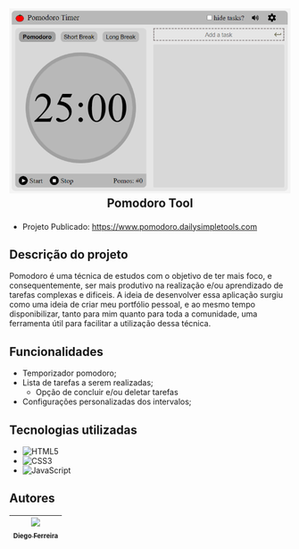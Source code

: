 ## <p align="center">![Pomodoro Tool](./imgs/pomodoro-tool2.PNG)<br>Pomodoro Tool</p>


* Projeto Publicado: https://www.pomodoro.dailysimpletools.com

## Descrição do projeto
Pomodoro é uma técnica de estudos com o objetivo de ter mais foco, e consequentemente, ser mais produtivo na realização e/ou aprendizado de tarefas complexas e dificeis. A ideia de desenvolver essa aplicação surgiu como uma ideia de criar meu portfólio pessoal, e ao mesmo tempo disponibilizar, tanto para mim quanto para toda a comunidade, uma ferramenta útil para facilitar a utilização dessa técnica. 

## Funcionalidades
* Temporizador pomodoro;
* Lista de tarefas a serem realizadas;
  * Opção de concluir e/ou deletar tarefas
* Configurações personalizadas dos intervalos;

## Tecnologias utilizadas
* ![HTML5](https://img.shields.io/badge/-HTML5-E34F26?style=flat-square&logo=html5&logoColor=white) 
* ![CSS3](https://img.shields.io/badge/-CSS3-1572B6?style=flat-square&logo=css3)
* ![JavaScript](https://img.shields.io/badge/-JavaScript-black?style=flat-square&logo=javascript)

## Autores
| [<img src="https://avatars.githubusercontent.com/u/97759524?v=4" width=115><br><sub>Diego Ferreira</sub>](https://github.com/diegonf) | 
| :---: |